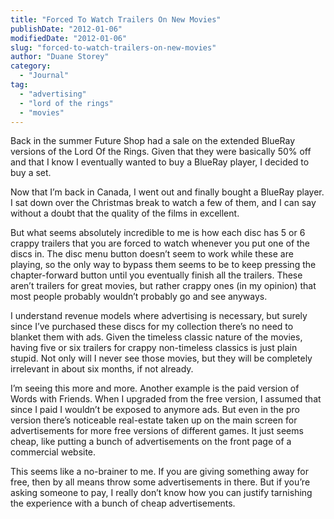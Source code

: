 ```yaml
---
title: "Forced To Watch Trailers On New Movies"
publishDate: "2012-01-06"
modifiedDate: "2012-01-06"
slug: "forced-to-watch-trailers-on-new-movies"
author: "Duane Storey"
category:
  - "Journal"
tag:
  - "advertising"
  - "lord of the rings"
  - "movies"
---
```


Back in the summer Future Shop had a sale on the extended BlueRay versions of the Lord Of the Rings. Given that they were basically 50% off and that I know I eventually wanted to buy a BlueRay player, I decided to buy a set.

Now that I’m back in Canada, I went out and finally bought a BlueRay player. I sat down over the Christmas break to watch a few of them, and I can say without a doubt that the quality of the films in excellent.

But what seems absolutely incredible to me is how each disc has 5 or 6 crappy trailers that you are forced to watch whenever you put one of the discs in. The disc menu button doesn’t seem to work while these are playing, so the only way to bypass them seems to be to keep pressing the chapter-forward button until you eventually finish all the trailers. These aren’t trailers for great movies, but rather crappy ones (in my opinion) that most people probably wouldn’t probably go and see anyways.

I understand revenue models where advertising is necessary, but surely since I’ve purchased these discs for my collection there’s no need to blanket them with ads. Given the timeless classic nature of the movies, having five or six trailers for crappy non-timeless classics is just plain stupid. Not only will I never see those movies, but they will be completely irrelevant in about six months, if not already.

I’m seeing this more and more. Another example is the paid version of Words with Friends. When I upgraded from the free version, I assumed that since I paid I wouldn’t be exposed to anymore ads. But even in the pro version there’s noticeable real-estate taken up on the main screen for advertisements for more free versions of different games. It just seems cheap, like putting a bunch of advertisements on the front page of a commercial website.

This seems like a no-brainer to me. If you are giving something away for free, then by all means throw some advertisements in there. But if you’re asking someone to pay, I really don’t know how you can justify tarnishing the experience with a bunch of cheap advertisements.